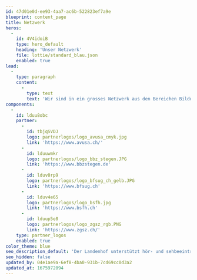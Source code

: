 ```yaml
---
id: 47d01e0d-ee93-4aa7-ac6b-522823ef7a9e
blueprint: content_page
title: Netzwerk
heros:
  -
    id: 4V4idoiB
    type: hero_default
    heading: 'Unser Netzwerk'
    file: lottie/standard_blau.json
    enabled: true
lead:
  -
    type: paragraph
    content:
      -
        type: text
        text: 'Wir sind in ein grosses Netzwerk aus den Bereichen Bildung, Medizin und Technik eingebunden, pflegen langjährige Beziehungen zu unseren Kooperationspartner:innen.'
components:
  -
    id: lduu8obc
    partner:
      -
        id: tbjqSVDJ
        logo: partnerlogos/logo_avusa_cmyk.jpg
        link: 'https://www.avusa.ch/'
      -
        id: lduuwmkr
        logo: partnerlogos/logo_bbz_stegen.JPG
        link: 'https://www.bbzstegen.de'
      -
        id: lduv0rp9
        logo: partnerlogos/logo_bfsug_ch_gelb.JPG
        link: 'https://www.bfsug.ch'
      -
        id: lduv4e65
        logo: partnerlogos/logo_bsfh.jpg
        link: 'https://www.bsfh.ch'
      -
        id: lduup5e8
        logo: partnerlogos/logo_zgsz_rgb.PNG
        link: 'https://www.zgsz.ch/'
    type: partner_logos
    enabled: true
color_theme: blue
seo_description_default: 'Der Landenhof unterstützt hör- und sehbeeinträchtigte Kinder & Jugendliche in ihrem selbstbestimmten Leben durch Förderung ihrer Fähigkeiten & Entwicklung'
seo_hidden: false
updated_by: 04e1ae9a-6ef8-4ba0-931b-7cd69cc0d3a2
updated_at: 1675972094
---
```

